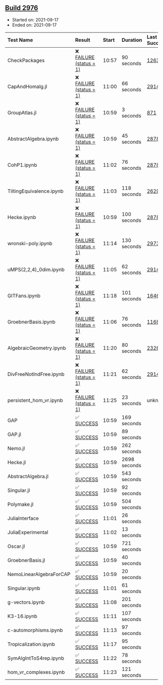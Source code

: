 ## [Build 2976](https://oscarci.mathematik.uni-kl.de/job/oscar-stable/2976/)

* Started on: 2021-09-17
* Ended on: 2021-09-17

| Test Name    | Result | Start | Duration | Last Success | First Failure |
|:-------------|:-------|:------|:---------|:-------------|:--------------|
| CheckPackages | ❌ [FAILURE (status = 1)](https://oscarci.mathematik.uni-kl.de/job/oscar-stable/2976/artifact/logs/build-2976/CheckPackages.log) | 10:57 | 90 seconds | [1263](https://oscarci.mathematik.uni-kl.de/job/oscar-stable/1263/) | [1264](https://oscarci.mathematik.uni-kl.de/job/oscar-stable/1264/) |
| CapAndHomalg.jl | ❌ [FAILURE (status = 1)](https://oscarci.mathematik.uni-kl.de/job/oscar-stable/2976/artifact/logs/build-2976/CapAndHomalg.jl.log) | 11:00 | 66 seconds | [2914](https://oscarci.mathematik.uni-kl.de/job/oscar-stable/2914/) | [2915](https://oscarci.mathematik.uni-kl.de/job/oscar-stable/2915/) |
| GroupAtlas.jl | ❌ [FAILURE (status = 1)](https://oscarci.mathematik.uni-kl.de/job/oscar-stable/2976/artifact/logs/build-2976/GroupAtlas.jl.log) | 10:59 | 3 seconds | [871](https://oscarci.mathematik.uni-kl.de/job/oscar-stable/871/) | [872](https://oscarci.mathematik.uni-kl.de/job/oscar-stable/872/) |
| AbstractAlgebra.ipynb | ❌ [FAILURE (status = 1)](https://oscarci.mathematik.uni-kl.de/job/oscar-stable/2976/artifact/logs/build-2976/AbstractAlgebra.ipynb.log) | 10:59 | 45 seconds | [2878](https://oscarci.mathematik.uni-kl.de/job/oscar-stable/2878/) | [2879](https://oscarci.mathematik.uni-kl.de/job/oscar-stable/2879/) |
| CohP1.ipynb | ❌ [FAILURE (status = 1)](https://oscarci.mathematik.uni-kl.de/job/oscar-stable/2976/artifact/logs/build-2976/CohP1.ipynb.log) | 11:02 | 76 seconds | [2878](https://oscarci.mathematik.uni-kl.de/job/oscar-stable/2878/) | [2879](https://oscarci.mathematik.uni-kl.de/job/oscar-stable/2879/) |
| TiltingEquivalence.ipynb | ❌ [FAILURE (status = 1)](https://oscarci.mathematik.uni-kl.de/job/oscar-stable/2976/artifact/logs/build-2976/TiltingEquivalence.ipynb.log) | 11:03 | 118 seconds | [2629](https://oscarci.mathematik.uni-kl.de/job/oscar-stable/2629/) | [2630](https://oscarci.mathematik.uni-kl.de/job/oscar-stable/2630/) |
| Hecke.ipynb | ❌ [FAILURE (status = 1)](https://oscarci.mathematik.uni-kl.de/job/oscar-stable/2976/artifact/logs/build-2976/Hecke.ipynb.log) | 10:59 | 100 seconds | [2878](https://oscarci.mathematik.uni-kl.de/job/oscar-stable/2878/) | [2879](https://oscarci.mathematik.uni-kl.de/job/oscar-stable/2879/) |
| wronski-poly.ipynb | ❌ [FAILURE (status = 1)](https://oscarci.mathematik.uni-kl.de/job/oscar-stable/2976/artifact/logs/build-2976/wronski-poly.ipynb.log) | 11:14 | 130 seconds | [2973](https://oscarci.mathematik.uni-kl.de/job/oscar-stable/2973/) | [2974](https://oscarci.mathematik.uni-kl.de/job/oscar-stable/2974/) |
| uMPS(2,2,4)_0dim.ipynb | ❌ [FAILURE (status = 1)](https://oscarci.mathematik.uni-kl.de/job/oscar-stable/2976/artifact/logs/build-2976/uMPS-2-2-4-_0dim.ipynb.log) | 11:05 | 62 seconds | [2914](https://oscarci.mathematik.uni-kl.de/job/oscar-stable/2914/) | [2915](https://oscarci.mathematik.uni-kl.de/job/oscar-stable/2915/) |
| GITFans.ipynb | ❌ [FAILURE (status = 1)](https://oscarci.mathematik.uni-kl.de/job/oscar-stable/2976/artifact/logs/build-2976/GITFans.ipynb.log) | 11:18 | 101 seconds | [1646](https://oscarci.mathematik.uni-kl.de/job/oscar-stable/1646/) | [1647](https://oscarci.mathematik.uni-kl.de/job/oscar-stable/1647/) |
| GroebnerBasis.ipynb | ❌ [FAILURE (status = 1)](https://oscarci.mathematik.uni-kl.de/job/oscar-stable/2976/artifact/logs/build-2976/GroebnerBasis.ipynb.log) | 11:06 | 76 seconds | [1168](https://oscarci.mathematik.uni-kl.de/job/oscar-stable/1168/) | [1169](https://oscarci.mathematik.uni-kl.de/job/oscar-stable/1169/) |
| AlgebraicGeometry.ipynb | ❌ [FAILURE (status = 1)](https://oscarci.mathematik.uni-kl.de/job/oscar-stable/2976/artifact/logs/build-2976/AlgebraicGeometry.ipynb.log) | 11:20 | 80 seconds | [2326](https://oscarci.mathematik.uni-kl.de/job/oscar-stable/2326/) | [2327](https://oscarci.mathematik.uni-kl.de/job/oscar-stable/2327/) |
| DivFreeNotIndFree.ipynb | ❌ [FAILURE (status = 1)](https://oscarci.mathematik.uni-kl.de/job/oscar-stable/2976/artifact/logs/build-2976/DivFreeNotIndFree.ipynb.log) | 11:21 | 62 seconds | [2914](https://oscarci.mathematik.uni-kl.de/job/oscar-stable/2914/) | [2915](https://oscarci.mathematik.uni-kl.de/job/oscar-stable/2915/) |
| persistent_hom_vr.ipynb | ❌ [FAILURE (status = 1)](https://oscarci.mathematik.uni-kl.de/job/oscar-stable/2976/artifact/logs/build-2976/persistent_hom_vr.ipynb.log) | 11:25 | 23 seconds | unknown | unknown |
| GAP | ✅ [SUCCESS](https://oscarci.mathematik.uni-kl.de/job/oscar-stable/2976/artifact/logs/build-2976/GAP.log) | 10:59 | 169 seconds |  |  |
| GAP.jl | ✅ [SUCCESS](https://oscarci.mathematik.uni-kl.de/job/oscar-stable/2976/artifact/logs/build-2976/GAP.jl.log) | 10:59 | 89 seconds |  |  |
| Nemo.jl | ✅ [SUCCESS](https://oscarci.mathematik.uni-kl.de/job/oscar-stable/2976/artifact/logs/build-2976/Nemo.jl.log) | 10:59 | 262 seconds |  |  |
| Hecke.jl | ✅ [SUCCESS](https://oscarci.mathematik.uni-kl.de/job/oscar-stable/2976/artifact/logs/build-2976/Hecke.jl.log) | 10:59 | 2698 seconds |  |  |
| AbstractAlgebra.jl | ✅ [SUCCESS](https://oscarci.mathematik.uni-kl.de/job/oscar-stable/2976/artifact/logs/build-2976/AbstractAlgebra.jl.log) | 10:59 | 543 seconds |  |  |
| Singular.jl | ✅ [SUCCESS](https://oscarci.mathematik.uni-kl.de/job/oscar-stable/2976/artifact/logs/build-2976/Singular.jl.log) | 10:59 | 92 seconds |  |  |
| Polymake.jl | ✅ [SUCCESS](https://oscarci.mathematik.uni-kl.de/job/oscar-stable/2976/artifact/logs/build-2976/Polymake.jl.log) | 10:59 | 504 seconds |  |  |
| JuliaInterface | ✅ [SUCCESS](https://oscarci.mathematik.uni-kl.de/job/oscar-stable/2976/artifact/logs/build-2976/JuliaInterface.log) | 11:01 | 26 seconds |  |  |
| JuliaExperimental | ✅ [SUCCESS](https://oscarci.mathematik.uni-kl.de/job/oscar-stable/2976/artifact/logs/build-2976/JuliaExperimental.log) | 11:02 | 13 seconds |  |  |
| Oscar.jl | ✅ [SUCCESS](https://oscarci.mathematik.uni-kl.de/job/oscar-stable/2976/artifact/logs/build-2976/Oscar.jl.log) | 10:59 | 721 seconds |  |  |
| GroebnerBasis.jl | ✅ [SUCCESS](https://oscarci.mathematik.uni-kl.de/job/oscar-stable/2976/artifact/logs/build-2976/GroebnerBasis.jl.log) | 10:59 | 40 seconds |  |  |
| NemoLinearAlgebraForCAP | ✅ [SUCCESS](https://oscarci.mathematik.uni-kl.de/job/oscar-stable/2976/artifact/logs/build-2976/NemoLinearAlgebraForCAP.log) | 10:59 | 20 seconds |  |  |
| Singular.ipynb | ✅ [SUCCESS](https://oscarci.mathematik.uni-kl.de/job/oscar-stable/2976/artifact/logs/build-2976/Singular.ipynb.log) | 11:01 | 61 seconds |  |  |
| g-vectors.ipynb | ✅ [SUCCESS](https://oscarci.mathematik.uni-kl.de/job/oscar-stable/2976/artifact/logs/build-2976/g-vectors.ipynb.log) | 11:08 | 201 seconds |  |  |
| K3-16.ipynb | ✅ [SUCCESS](https://oscarci.mathematik.uni-kl.de/job/oscar-stable/2976/artifact/logs/build-2976/K3-16.ipynb.log) | 11:11 | 107 seconds |  |  |
| c-automorphisms.ipynb | ✅ [SUCCESS](https://oscarci.mathematik.uni-kl.de/job/oscar-stable/2976/artifact/logs/build-2976/c-automorphisms.ipynb.log) | 11:13 | 97 seconds |  |  |
| Tropicalization.ipynb | ✅ [SUCCESS](https://oscarci.mathematik.uni-kl.de/job/oscar-stable/2976/artifact/logs/build-2976/Tropicalization.ipynb.log) | 11:17 | 95 seconds |  |  |
| SymAlgIntToS4rep.ipynb | ✅ [SUCCESS](https://oscarci.mathematik.uni-kl.de/job/oscar-stable/2976/artifact/logs/build-2976/SymAlgIntToS4rep.ipynb.log) | 11:22 | 78 seconds |  |  |
| hom_vr_complexes.ipynb | ✅ [SUCCESS](https://oscarci.mathematik.uni-kl.de/job/oscar-stable/2976/artifact/logs/build-2976/hom_vr_complexes.ipynb.log) | 11:23 | 121 seconds |  |  |
